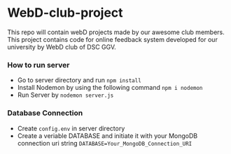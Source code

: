 # WebD-club-project

This repo will contain webD projects made by our awesome club members. This project contains code for online feedback system developed for our university by WebD club of DSC GGV.

### How to run server

- Go to server directory and run `npm install`
- Install Nodemon by using the following command `npm i nodemon`
- Run Server by `nodemon server.js`

### Database Connection

- Create `config.env` in server directory
- Create a veriable DATABASE and initiate it with your MongoDB connection uri string
  `DATABASE=Your_MongoDB_Connection_URI`
